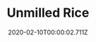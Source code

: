 ---
templateKey: blog-post
title: Unmilled Rice
type: vegetable
description: Rice in its rawest form. Run this through a mill to increase the value
featuredpost: false
date: 2020-02-10T00:00:02.711Z
featuredimage: /img/Unmilled_Rice.png
sellPrice: 30
tags: 
  - Spring
  -  vegetable
---